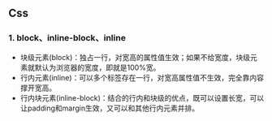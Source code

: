 ## Css

### 1. block、inline-block、inline
* 块级元素(block)：独占一行，对宽高的属性值生效；如果不给宽度，块级元素就默认为浏览器的宽度，即就是100%宽。
* 行内元素(inline)：可以多个标签存在一行，对宽高属性值不生效，完全靠内容撑开宽高。
* 行内块元素(inline-block)：结合的行内和块级的优点，既可以设置长宽，可以让padding和margin生效，又可以和其他行内元素并排。
